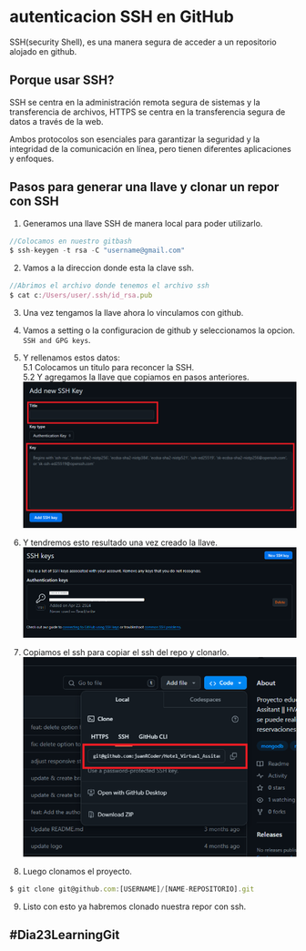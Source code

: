 # autenticacion SSH en GitHub
SSH(security Shell), es una manera segura de acceder a un repositorio alojado en github.

## Porque usar SSH?
SSH se centra en la administración remota segura de sistemas y la transferencia de archivos, HTTPS se centra en la transferencia segura de datos a través de la web. 

Ambos protocolos son esenciales para garantizar la seguridad y la integridad de la comunicación en línea, pero tienen diferentes aplicaciones y enfoques.

## Pasos para generar una llave y clonar un repor con SSH
1. Generamos una llave SSH de manera local para poder utilizarlo.
```js
//Colocamos en nuestro gitbash
$ ssh-keygen -t rsa -C "username@gmail.com"
```

2. Vamos a la direccion donde esta la clave ssh.
```js
//Abrimos el archivo donde tenemos el archivo ssh
$ cat c:/Users/user/.ssh/id_rsa.pub
```

3. Una vez tengamos la llave ahora lo vinculamos con github.
4. Vamos a setting o la configuracion de github y seleccionamos la opcion. <br />``SSH and GPG keys``.

5. Y rellenamos estos datos:<br />
5.1 Colocamos un titulo para reconcer la SSH.<br />
5.2 Y agregamos la llave que copiamos en pasos anteriores.
<img src='./img/sshkey.png'><br/>

6. Y tendremos esto resultado una vez creado la llave.
<img src='./img/ssh2.png'><br/>

7. Copiamos el ssh para copiar el ssh del repo y clonarlo.
<img src='./img/ssh3.png'><br/>

8. Luego clonamos el proyecto.
```js
$ git clone git@github.com:[USERNAME]/[NAME-REPOSITORIO].git
```

9. Listo con esto ya habremos clonado nuestra repor con ssh.

## #Dia23LearningGit